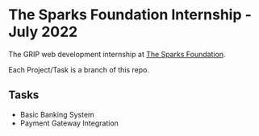 # The Sparks Foundation Internship - July 2022

The GRIP web development internship at [The Sparks Foundation](https://internship.thesparksfoundation.info).

Each Project/Task is a branch of this repo.

## Tasks
- Basic Banking System
- Payment Gateway Integration
